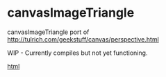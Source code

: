 # canvasImageTriangle
canvasImageTriangle port of http://tulrich.com/geekstuff/canvas/perspective.html

WIP - Currently compiles but not yet functioning.

[html](https://nanjizal.github.io/canvasImageTriangle/bin/index.html)